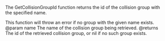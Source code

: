 The GetCollisionGroupId function returns the id of the collision group with the specified name.

This function will throw an error if no group with the given name exists.
@param name The name of the collision group being retrieved.
@returns The id of the retrieved collision group, or nil if no such group exists.